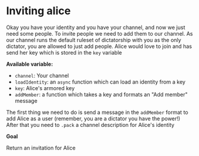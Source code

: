 # Inviting alice

Okay you have your identity and you have your channel, and now we just need some people.
To invite people we need to add them to our channel. As our channel runs the default ruleset of dictatorship with you as the only dictator, you are allowed to just add people.
Alice would love to join and has send her key which is stored in the `key` variable

**Available variable:**
* `channel`: Your channel
* `loadIdentity`: an `async` function which can load an identity from a key
* `key`: Alice's armored key
* `addMember`: a function which takes a key and formats an "Add member" message

The first thing we need to do is send a message in the `addMember` format to add Alice as a user (remember, you are a dictator you have the power!)
After that you need to `.pack` a channel description for Alice's identity

**Goal**

Return an invitation for Alice
